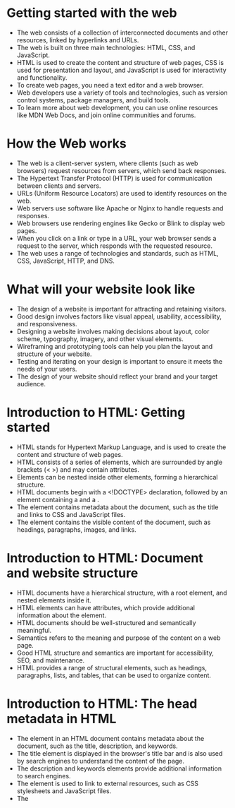 # **Getting started with the web**

* The web consists of a collection of interconnected documents and other resources, linked by hyperlinks and URLs.
* The web is built on three main technologies: HTML, CSS, and JavaScript.
* HTML is used to create the content and structure of web pages, CSS is used for presentation and layout, and JavaScript is used for interactivity and functionality.
* To create web pages, you need a text editor and a web browser.
* Web developers use a variety of tools and technologies, such as version control systems, package managers, and build tools.
* To learn more about web development, you can use online resources like MDN Web Docs, and join online communities and forums.

# **How the Web works**

* The web is a client-server system, where clients (such as web browsers) request resources from servers, which send back responses.
* The Hypertext Transfer Protocol (HTTP) is used for communication between clients and servers.
* URLs (Uniform Resource Locators) are used to identify resources on the web.
* Web servers use software like Apache or Nginx to handle requests and responses.
* Web browsers use rendering engines like Gecko or Blink to display web pages.
* When you click on a link or type in a URL, your web browser sends a request to the server, which responds with the requested resource.
* The web uses a range of technologies and standards, such as HTML, CSS, JavaScript, HTTP, and DNS.

# **What will your website look like**

* The design of a website is important for attracting and retaining visitors.
* Good design involves factors like visual appeal, usability, accessibility, and responsiveness.
* Designing a website involves making decisions about layout, color scheme, typography, imagery, and other visual elements.
* Wireframing and prototyping tools can help you plan the layout and structure of your website.
* Testing and iterating on your design is important to ensure it meets the needs of your users.
* The design of your website should reflect your brand and your target audience.

# **Introduction to HTML: Getting started**

* HTML stands for Hypertext Markup Language, and is used to create the content and structure of web pages.
* HTML consists of a series of elements, which are surrounded by angle brackets (< >) and may contain attributes.
* Elements can be nested inside other elements, forming a hierarchical structure.
* HTML documents begin with a <!DOCTYPE> declaration, followed by an <html> element containing a <head> and a <body>.
* The <head> element contains metadata about the document, such as the title and links to CSS and JavaScript files.
* The <body> element contains the visible content of the document, such as headings, paragraphs, images, and links.

# **Introduction to HTML: Document and website structure**

* HTML documents have a hierarchical structure, with a root <html> element, and nested elements inside it.
* HTML elements can have attributes, which provide additional information about the element.
* HTML documents should be well-structured and semantically meaningful.
* Semantics refers to the meaning and purpose of the content on a web page.
* Good HTML structure and semantics are important for accessibility, SEO, and maintenance.
* HTML provides a range of structural elements, such as headings, paragraphs, lists, and tables, that can be used to organize content.

# **Introduction to HTML: The head metadata in HTML**

* The <head> element in an HTML document contains metadata about the document, such as the title, description, and keywords.
* The title element is displayed in the browser's title bar and is also used by search engines to understand the content of the page.
* The description and keywords elements provide additional information to search engines.
* The <link> element is used to link to external resources, such as CSS stylesheets and JavaScript files.
* The <style> element is used to define CSS rules directly in the HTML document.
* The <meta> element is used to provide additional information about the document, such as the author, language, and character encoding.

# **Thinking before coding**

* Before starting to code a website, it's important to plan and think about the design and functionality you want to achieve.
* This involves considering factors such as the purpose of the website, the target audience, the content, and the desired user experience.
* Wireframing and prototyping tools can help you visualize and plan the layout and structure of your website.
* It's important to prioritize accessibility and usability in your design, to ensure that your website is usable by as many people as possible.
* Testing and iterating on your design is important to ensure that it meets the needs of your users and achieves your goals.
* Good planning and design can save time and effort in the long run, and help you create a successful and effective website.

# **Semantics**

* Semantics refers to the meaning and purpose of the content on a web page, and how it relates to other content on the page and on the web.
* Good semantic HTML structure is important for accessibility, SEO, and maintenance.
* HTML provides a range of semantic elements, such as <article>, <header>, <footer>, and <nav>, that can be used to define the purpose and context of content.
* Using semantic elements makes it easier for assistive technologies like screen readers to understand the structure and meaning of the content.
* Semantic HTML also helps search engines understand the content and purpose of the page, which can improve search rankings.
* Good use of semantics can also make your code more maintainable and easier to work with.

# **What is JavaScript?**

* JavaScript is a programming language used to add interactivity and functionality to web pages.
* JavaScript code is executed by the browser, and can be used to manipulate the content and behavior of web pages in response to user interactions.
* JavaScript can be used to validate user input, create animations and effects, load content dynamically, and communicate with web servers.
* JavaScript code can be included in HTML documents using the <script> element, or in external JavaScript files that are linked to the HTML document.
* JavaScript is a high-level language that is easy to learn, and has a large and active community of developers.
* JavaScript is a core technology of the web, and is used extensively in web development.

# **Ubuntu Terminal Commands**

* cd - Changes the current working directory. For example, cd /home/username changes the current directory to /home/username.
* ls - Lists the contents of the current directory. For example, ls -l shows a detailed list of files and directories in the current directory.
* mkdir - Creates a new directory. For example, mkdir my_folder creates a new directory called my_folder.
* touch - Creates a new file or updates the modification time of an existing file. For example, touch my_file.txt creates a new file called my_file.txt.
* cp - Copies a file or directory from one location to another. For example, cp file.txt /home/username/destination copies file.txt to /home/username/destination.
* mv - Moves a file or directory from one location to another. For example, mv file.txt /home/username/destination moves file.txt to /home/username/destination.
* rm - Removes a file or directory. For example, rm file.txt removes file.txt.
* sudo - Allows you to execute a command with administrative privileges. For example, sudo apt-get update updates the system package list.
* grep - Searches for a pattern in a file or output. For example, grep "error" logfile.txt searches for the word "error" in logfile.txt.
* man - Displays the manual page for a command. For example, man ls shows the manual page for the ls command.

# **CRUD**

* Create - Creates new data and adds it to the database. For example, creating a new user account in a system.
* Read - Reads the data from the database. For example, displaying a user's profile information on a website.
* Update - Modifies existing data in the database. For example, updating a user's password or email address.
* Delete - Removes existing data from the database. For example, deleting a user's account.

